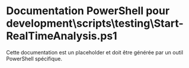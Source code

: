 # Documentation PowerShell pour development\scripts\testing\Start-RealTimeAnalysis.ps1

Cette documentation est un placeholder et doit être générée par un outil PowerShell spécifique.
